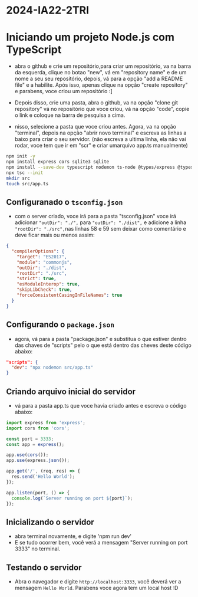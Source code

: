 # 2024-IA22-2TRI

# Iniciando um projeto Node.js com TypeScript
- abra o github e crie um repositório,para criar um repositório, va na barra da esquerda, clique no botao "new", vá em "repository name" e de um nome a seu seu repositório, depois,  vá para a opção "add a README file" e a habilite. Após isso, apenas clique na opção "create repository" e parabens, voce criou um repositório :]

- Depois disso, crie uma pasta, abra o github, va na opção "clone git repository" vá no repositório que voce criou, vá na opção "code", copie o link e coloque na barra de pesquisa a cima. 

- nisso, selecione a pasta que voce criou antes. Agora, va na opção "terminal", depois na opção "abrir novo terminal" e escreva as linhas a baixo para criar o seu servidor. (não escreva a ultima linha, ela não vai rodar, voce tem que ir em "scr" e criar umarquivo app.ts manualmente)

```bash
npm init -y
npm install express cors sqlite3 sqlite
npm install --save-dev typescript nodemon ts-node @types/express @types/cors
npx tsc --init
mkdir src
touch src/app.ts
```

## Configuranado o `tsconfig.json`

- com o server criado, voce irá para a pasta "tsconfig.json" voce irá adicionar `"outDir": "./",` para `"outDir": "./dist",` e adicione a linha `"rootDir": "./src",`nas linhas 58 e 59  sem deixar como comentário e deve ficar mais ou menos assim:

```json
{
  "compilerOptions": {
    "target": "ES2017",
    "module": "commonjs",
    "outDir": "./dist",
    "rootDir": "./src",
    "strict": true,
    "esModuleInterop": true,
    "skipLibCheck": true,
    "forceConsistentCasingInFileNames": true
  }
}
```

## Configurando o `package.json`
- agora, vá para a pasta "package.json" e substitua o que estiver dentro das chaves de "scripts" pelo o que está dentro das cheves deste código abaixo:

```json
"scripts": {
  "dev": "npx nodemon src/app.ts"
}
```

## Criando arquivo inicial do servidor

- vá para a pasta app.ts que voce havia criado antes e escreva o código abaixo:

```typescript
import express from 'express';
import cors from 'cors';

const port = 3333;
const app = express();

app.use(cors());
app.use(express.json());

app.get('/', (req, res) => {
  res.send('Hello World');
});

app.listen(port, () => {
  console.log(`Server running on port ${port}`);
});
```

## Inicializando o servidor

- abra  terminal novamente, e digite 'npm run dev' 
- E se tudo ocorrer bem, você verá a mensagem "Server running on port 3333" no terminal.

## Testando o servidor

- Abra o navegador e digite `http://localhost:3333`, você deverá ver a mensagem `Hello World`. Parabens voce agora tem um local host :D
